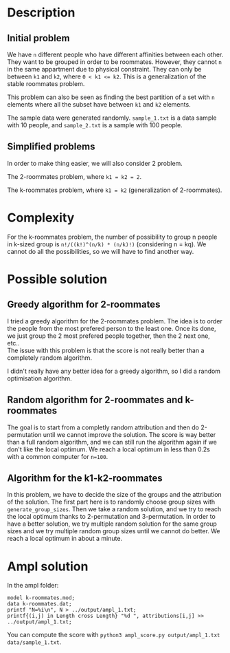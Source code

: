 # Description
## Initial problem
We have `n` different people who have different affinities between each other. They want to be grouped in order to be roommates. However, they cannot `n` in the same appartment due to physical constraint. They can only be between `k1` and `k2`, where `0 < k1 <= k2`. This is a generalization of the stable roommates problem. 

This problem can also be seen as finding the best partition of a set with `n` elements where all the subset have between `k1` and `k2` elements. 

The sample data were generated randomly. `sample_1.txt` is a data sample with 10 people, and `sample_2.txt` is a sample with 100 people.

## Simplified problems
In order to make thing easier, we will also consider 2 problem.

The 2-roommates problem, where `k1 = k2 = 2`.

The k-roommates problem, where `k1 = k2` (generalization of 2-roommates).

# Complexity
For the k-roommates problem, the number of possibility to group n people in k-sized group is `n!/((k!)^(n/k) * (n/k)!)` (considering n = kq). We cannot do all the possibilities, so we will have to find another way.

# Possible solution
## Greedy algorithm for 2-roommates
I tried a greedy algorithm for the 2-roommates problem. The idea is to order the people from the most prefered person to the least one. Once its done, we just group the 2 most prefered people together, then the 2 next one, etc..  
The issue with this problem is that the score is not really better than a completely random algorithm.

I didn't really have any better idea for a greedy algorithm, so I did a random optimisation algorithm.

## Random algorithm for 2-roommates and k-roommates
The goal is to start from a completly random attribution and then do 2-permutation until we cannot improve the solution. The score is way better than a full random algorithm, and we can still run the algorithm again if we don't like the local optimum. We reach a local optimum in less than 0.2s with a common computer for `n=100`.

## Algorithm for the k1-k2-roommates
In this problem, we have to decide the size of the groups and the attribution of the solution. The first part here is to randomly choose group sizes with `generate_group_sizes`. Then we take a random solution, and we try to reach the local optimum thanks to 2-permutation and 3-permutation. In order to have a better solution, we try multiple random solution for the same group sizes and we try multiple random group sizes until we cannot do better. We reach a local optimum in about a minute.


# Ampl solution
In the ampl folder:

```
model k-roommates.mod;
data k-roommates.dat;
printf "N=%i\n", N > ../output/ampl_1.txt;
printf{(i,j) in Length cross Length} "%d ", attributions[i,j] >> ../output/ampl_1.txt;
```

You can compute the score with `python3 ampl_score.py output/ampl_1.txt data/sample_1.txt`.
